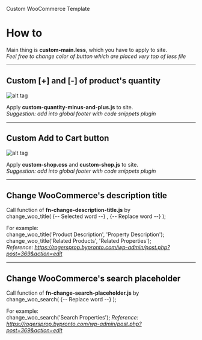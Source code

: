 Custom WooCommerce Template

# How to

Main thing is **custom-main.less**, which you have to apply to site.<br>
*Feel free to change color of button which are placed very top of less file*

----------------------------

## Custom [+] and [-] of product's quantity

![alt tag](http://toon.bypronto.com/wp-content/uploads/sites/878/2015/03/Capture2.png)

Apply **custom-quantity-minus-and-plus.js** to site.<br>
*Suggestion: add into global footer with code snippets plugin*

----------------------------

## Custom Add to Cart button

![alt tag](http://toon.bypronto.com/wp-content/uploads/sites/878/2015/03/Capture.png)

Apply **custom-shop.css** and **custom-shop.js** to site.<br>
*Suggestion: add into global footer with code snippets plugin*

----------------------------

## Change WooCommerce's description title

Call function of **fn-change-description-title.js** by<br>
change_woo_title( {-- Selected word --} , {-- Replace word --} );

For example:<br>
change_woo_title('Product Description', 'Property Description');<br>
change_woo_title('Related Products', 'Related Properties');<br>
*Reference: https://rogersprop.bypronto.com/wp-admin/post.php?post=369&action=edit*

----------------------------

## Change WooCommerce's search placeholder

Call function of **fn-change-search-placeholder.js** by<br>
change_woo_search( {-- Replace word --} );

For example:<br>
change_woo_search('Search Properties');
*Reference: https://rogersprop.bypronto.com/wp-admin/post.php?post=369&action=edit*
